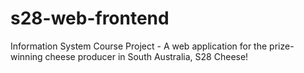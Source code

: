 # s28-web-frontend
Information System Course Project - A web application for the prize-winning cheese producer in South Australia, S28 Cheese!
